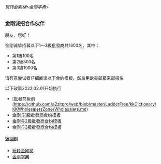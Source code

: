 ###### 玩转金刚梯>金刚字典>
### 金刚诚招合作伙伴
朋友，您好！

金刚诚挚招募以下1～3級批發商共1600名，其中：
- 第1級100名
- 第2級500名
- 第3級1000名

请有意尝试者仔细阅读以下合约模板，然后用欧美邮箱来邮报名

以下政策2022.02.01开始执行
- [批發商級別(https://github.com/a2zitpro/web/blob/master/LadderFree/kkDictionary/KKWholesalersZone/Wholesalers.md)
- [金刚与1級批發商合约模板](https://github.com/a2zitpro/web/blob/master/LadderFree/kkDictionary/KKWholesalersZone/ContractKKandKKWholesaler01.md)
- [金刚与2級批發商合约模板](https://github.com/a2zitpro/web/blob/master/LadderFree/kkDictionary/KKWholesalersZone/ContractKKandKKWholesaler02.md)
- [金刚与3級批發商合约模板](https://github.com/a2zitpro/web/blob/master/LadderFree/kkDictionary/KKWholesalersZone/ContractKKandKKWholesaler03.md)

#### 返回到
- [玩转金刚梯](https://github.com/a2zitpro/web/blob/master/LadderFree/A.md)
- [金刚字典](https://github.com/a2zitpro/web/blob/master/LadderFree/kkDictionary/KKDictionary.md)



